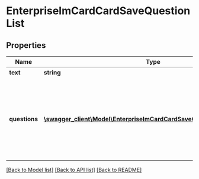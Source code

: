 # EnterpriseImCardCardSaveQuestionList

## Properties
Name | Type | Description | Notes
------------ | ------------- | ------------- | -------------
**text** | **string** | 问题文案 | 
**questions** | [**\swagger_client\Model\EnterpriseImCardCardSaveQuestionListQuestions[]**](EnterpriseImCardCardSaveQuestionListQuestions.md) | 问题关键词列表，用户点击后会发送出关键词，企业主可配置该关键词自动回复功能配合使用 | 

[[Back to Model list]](../README.md#documentation-for-models) [[Back to API list]](../README.md#documentation-for-api-endpoints) [[Back to README]](../README.md)

